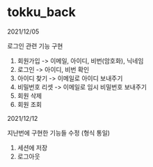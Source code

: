# tokku_back

2021/12/05

로그인 관련 기능 구현
1. 회원가입 -> 이메일, 아이디, 비번(암호화), 닉네임
2. 로그인 -> 아이디, 비번 확인 
3. 아이디 찾기 -> 이메일로 아이디 보내주기
4. 비밀번호 리셋 -> 이메일로 임시 비밀번호 보내주기
5. 회원 삭제 
6. 회원 조회 

2021/12/12

지난번에 구현한 기능들 수정 (형식 통일)
1. 세션에 저장
2. 로그아웃
